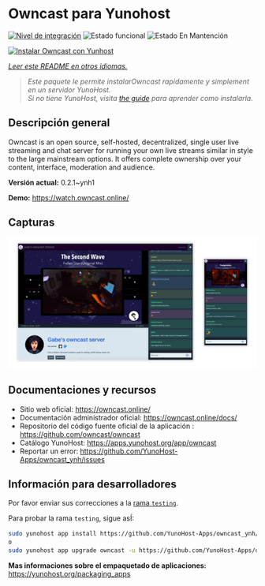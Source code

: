 <!--
Este archivo README esta generado automaticamente<https://github.com/YunoHost/apps/tree/master/tools/readme_generator>
No se debe editar a mano.
-->

# Owncast para Yunohost

[![Nivel de integración](https://apps.yunohost.org/badge/integration/owncast)](https://ci-apps.yunohost.org/ci/apps/owncast/)
![Estado funcional](https://apps.yunohost.org/badge/state/owncast)
![Estado En Mantención](https://apps.yunohost.org/badge/maintained/owncast)

[![Instalar Owncast con Yunhost](https://install-app.yunohost.org/install-with-yunohost.svg)](https://install-app.yunohost.org/?app=owncast)

*[Leer este README en otros idiomas.](./ALL_README.md)*

> *Este paquete le permite instalarOwncast rapidamente y simplement en un servidor YunoHost.*  
> *Si no tiene YunoHost, visita [the guide](https://yunohost.org/install) para aprender como instalarla.*

## Descripción general

Owncast is an open source, self-hosted, decentralized, single user live streaming and chat server for running your own live streams similar in style to the large mainstream options. It offers complete ownership over your content, interface, moderation and audience.

**Versión actual:** 0.2.1~ynh1

**Demo:** <https://watch.owncast.online/>

## Capturas

![Captura de Owncast](./doc/screenshots/owncast-screenshot.png)

## Documentaciones y recursos

- Sitio web oficial: <https://owncast.online/>
- Documentación administrador oficial: <https://owncast.online/docs/>
- Repositorio del código fuente oficial de la aplicación : <https://github.com/owncast/owncast>
- Catálogo YunoHost: <https://apps.yunohost.org/app/owncast>
- Reportar un error: <https://github.com/YunoHost-Apps/owncast_ynh/issues>

## Información para desarrolladores

Por favor enviar sus correcciones a la [rama `testing`](https://github.com/YunoHost-Apps/owncast_ynh/tree/testing).

Para probar la rama `testing`, sigue asÍ:

```bash
sudo yunohost app install https://github.com/YunoHost-Apps/owncast_ynh/tree/testing --debug
o
sudo yunohost app upgrade owncast -u https://github.com/YunoHost-Apps/owncast_ynh/tree/testing --debug
```

**Mas informaciones sobre el empaquetado de aplicaciones:** <https://yunohost.org/packaging_apps>
